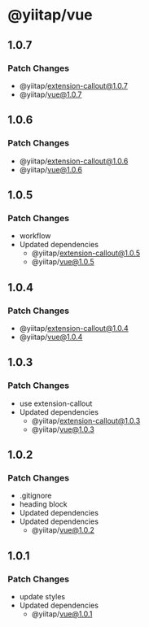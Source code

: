# @yiitap/vue

## 1.0.7

### Patch Changes

- @yiitap/extension-callout@1.0.7
- @yiitap/vue@1.0.7

## 1.0.6

### Patch Changes

- @yiitap/extension-callout@1.0.6
- @yiitap/vue@1.0.6

## 1.0.5

### Patch Changes

- workflow
- Updated dependencies
  - @yiitap/extension-callout@1.0.5
  - @yiitap/vue@1.0.5

## 1.0.4

### Patch Changes

- @yiitap/extension-callout@1.0.4
- @yiitap/vue@1.0.4

## 1.0.3

### Patch Changes

- use extension-callout
- Updated dependencies
  - @yiitap/extension-callout@1.0.3
  - @yiitap/vue@1.0.3

## 1.0.2

### Patch Changes

- .gitignore
- heading block
- Updated dependencies
- Updated dependencies
  - @yiitap/vue@1.0.2

## 1.0.1

### Patch Changes

- update styles
- Updated dependencies
  - @yiitap/vue@1.0.1
